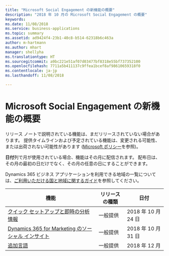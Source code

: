 ```yaml
---
title: "Microsoft Social Engagement の新機能の概要"
description: "2018 年 10 月の Microsoft Social Engagement の概要"
keywords: 
ms.date: 11/08/2018
ms.service: business-applications
ms.topic: summary
ms.assetid: ad9424f4-23b1-40c8-b514-62318b6c463a
author: m-hartmann
ms.author: mhart
manager: shellyha
ms.translationtype: HT
ms.sourcegitcommit: a9bc221e51af07d03477bf8318e55bf737352100
ms.openlocfilehash: 7711a5b411137c9ffea1bcef8af98610659318f0
ms.contentlocale: ja-jp
ms.lasthandoff: 11/08/2018

---
```


#  <a name="summary-of-whats-new-in-microsoft-social-engagement"></a>Microsoft Social Engagement の新機能の概要

リリース ノートで説明されている機能は、まだリリースされていない場合があります。 提供タイムラインおよび予定されている機能は、変更される可能性、または出荷されない可能性があります ([Microsoft ポリシー](https://go.microsoft.com/fwlink/p/?linkid=2007332)を参照)。

**日付**列で月が使用されている場合、機能はその月に配信されます。 配布日は、その月の最初の日だけでなく、その月の任意の日にすることができます。
    
Dynamics 365 ビジネス アプリケーションを利用できる地域の一覧については、[ご利用いただける国と地域に関するガイド](https://aka.ms/dynamics_365_international_availability_deck)を参照してください。

| 機能                                                                                     | リリースの種類 | 日付 |
|---------------------------------------------------------------------------------------------|--------------|----------------------|
| [クイック セットアップと即時の分析情報](quick-setup.md)                                        | 一般提供           | 2018 年 10 月 24 日          |
| [Dynamics 365 for Marketing のソーシャル インサイト](social-insights-dynamics365-marketing.md) | 一般提供           | 2018 年 10 月 31 日          |
| [追加言語](additional-languages.md)                                           | 一般提供           | 2018 年 12 月         |

